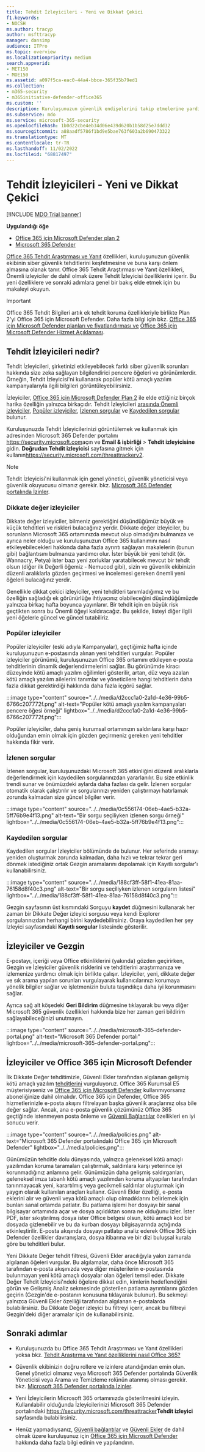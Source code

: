 ```yaml
---
title: Tehdit İzleyicileri - Yeni ve Dikkat Çekici
f1.keywords:
- NOCSH
ms.author: tracyp
author: msfttracyp
manager: dansimp
audience: ITPro
ms.topic: overview
ms.localizationpriority: medium
search.appverid:
- MET150
- MOE150
ms.assetid: a097f5ca-eac0-44a4-bbce-365f35b79ed1
ms.collection:
- m365-security
- m365initiative-defender-office365
ms.custom: ''
description: Kuruluşunuzun güvenlik endişelerini takip etmelerine yardımcı olmak için yeni Dikkat Çekici İzleyiciler de dahil olmak üzere Tehdit İzleyicileri hakkında bilgi edinin.
ms.subservice: mdo
ms.service: microsoft-365-security
ms.openlocfilehash: 1b0d22cbe4eb34d06e439d620b1b58d25e7ddd32
ms.sourcegitcommit: a88aadf5786f1bd9e5bae763f603a2b690473322
ms.translationtype: MT
ms.contentlocale: tr-TR
ms.lasthandoff: 11/02/2022
ms.locfileid: "68817497"
---
```

# <a name="threat-trackers---new-and-noteworthy"></a>Tehdit İzleyicileri - Yeni ve Dikkat Çekici

[!INCLUDE [MDO Trial banner](../includes/mdo-trial-banner.md)]

**Uygulandığı öğe**
- [Office 365 için Microsoft Defender plan 2](defender-for-office-365.md)
- [Microsoft 365 Defender](../defender/microsoft-365-defender.md)

[Office 365 Tehdit Araştırması ve Yanıt](office-365-ti.md) özellikleri, kuruluşunuzun güvenlik ekibinin siber güvenlik tehditlerini keşfetmesine ve buna karşı önlem almasına olanak tanır. Office 365 Tehdit Araştırması ve Yanıt özellikleri, Önemli izleyiciler de dahil olmak üzere Tehdit İzleyicisi özelliklerini içerir. Bu yeni özelliklere ve sonraki adımlara genel bir bakış elde etmek için bu makaleyi okuyun.

> [!IMPORTANT]
> Office 365 Tehdit Bilgileri artık ek tehdit koruma özellikleriyle birlikte Plan 2'yi Office 365 için Microsoft Defender. Daha fazla bilgi için bkz. [Office 365 için Microsoft Defender planları ve fiyatlandırması ve](https://products.office.com/exchange/advance-threat-protection) [Office 365 için Microsoft Defender Hizmet Açıklaması](/office365/servicedescriptions/office-365-advanced-threat-protection-service-description).

## <a name="what-are-threat-trackers"></a>Tehdit İzleyicileri nedir?

Tehdit İzleyicileri, şirketinizi etkileyebilecek farklı siber güvenlik sorunları hakkında size zeka sağlayan bilgilendirici pencere öğeleri ve görünümlerdir. Örneğin, Tehdit İzleyicisi'ni kullanarak popüler kötü amaçlı yazılım kampanyalarıyla ilgili bilgileri görüntüleyebilirsiniz.

İzleyiciler, [Office 365 için Microsoft Defender Plan 2](office-365-ti.md) ile elde ettiğiniz birçok harika özelliğin yalnızca birkaçıdır. Tehdit İzleyicileri [arasında Önemli izleyiciler](#noteworthy-trackers), [Popüler izleyiciler](#trending-trackers), [İzlenen sorgular](#tracked-queries) ve [Kaydedilen sorgular](#saved-queries) bulunur.

Kuruluşunuzda Tehdit İzleyicilerinizi görüntülemek ve kullanmak için adresinden Microsoft 365 Defender portalını <https://security.microsoft.com>açın ve **Email & işbirliği** \> **Tehdit izleyicisine** gidin. **Doğrudan Tehdit izleyicisi** sayfasına gitmek için kullanın<https://security.microsoft.com/threattrackerv2>.

> [!NOTE]
> Tehdit İzleyicisi'ni kullanmak için genel yönetici, güvenlik yöneticisi veya güvenlik okuyucusu olmanız gerekir. bkz. [Microsoft 365 Defender portalında İzinler](permissions-microsoft-365-security-center.md).

### <a name="noteworthy-trackers"></a>Dikkate değer izleyiciler

Dikkate değer izleyiciler, bilmeniz gerektiğini düşündüğümüz büyük ve küçük tehditleri ve riskleri bulacağınız yerdir. Dikkate değer izleyiciler, bu sorunların Microsoft 365 ortamınızda mevcut olup olmadığını bulmanıza ve ayrıca neler olduğu ve kuruluşunuzun Office 365 kullanımını nasıl etkileyebilecekleri hakkında daha fazla ayrıntı sağlayan makalelerin (bunun gibi) bağlantısını bulmanıza yardımcı olur. İster büyük bir yeni tehdit (ör. Wannacry, Petya) ister bazı yeni zorluklar yaratabilecek mevcut bir tehdit olsun (diğer ilk Değerli öğemiz - Nemucod gibi), sizin ve güvenlik ekibinizin düzenli aralıklarla gözden geçirmesi ve incelemesi gereken önemli yeni öğeleri bulacağınız yerdir.

Genellikle dikkat çekici izleyiciler, yeni tehditleri tanımladığımız ve bu özelliğin sağladığı ek görünürlüğe ihtiyacınız olabileceğini düşündüğümüzde yalnızca birkaç hafta boyunca yayınlanır. Bir tehdit için en büyük risk geçtikten sonra bu Önemli öğeyi kaldıracağız. Bu şekilde, listeyi diğer ilgili yeni öğelerle güncel ve güncel tutabiliriz.

### <a name="trending-trackers"></a>Popüler izleyiciler

Popüler izleyiciler (eski adıyla Kampanyalar), geçtiğimiz hafta içinde kuruluşunuzun e-postasında alınan yeni tehditleri vurgular. Popüler izleyiciler görünümü, kuruluşunuzun Office 365 ortamını etkileyen e-posta tehditlerinin dinamik değerlendirmelerini sağlar. Bu görünümde kiracı düzeyinde kötü amaçlı yazılım eğilimleri gösterilir, artan, düz veya azalan kötü amaçlı yazılım ailelerini tanımlar ve yöneticilere hangi tehditlerin daha fazla dikkat gerektirdiği hakkında daha fazla içgörü sağlar.

:::image type="content" source="../../media/d2ccc1a0-2a1d-4e36-99b5-6766c207772f.png" alt-text="Popüler kötü amaçlı yazılım kampanyaları pencere öğesi örneği" lightbox="../../media/d2ccc1a0-2a1d-4e36-99b5-6766c207772f.png":::

Popüler izleyiciler, daha geniş kurumsal ortamınızın saldırılara karşı hazır olduğundan emin olmak için gözden geçirmeniz gereken yeni tehditler hakkında fikir verir.

### <a name="tracked-queries"></a>İzlenen sorgular

İzlenen sorgular, kuruluşunuzdaki Microsoft 365 etkinliğini düzenli aralıklarla değerlendirmek için kaydedilen sorgularınızdan yararlanılır. Bu size etkinlik trendi sunar ve önümüzdeki aylarda daha fazlası da gelir. İzlenen sorgular otomatik olarak çalıştırılır ve sorgularınızı yeniden çalıştırmayı hatırlamak zorunda kalmadan size güncel bilgiler verir.

:::image type="content" source="../../media/0c556174-06eb-4ae5-b32a-5ff76b9e4f13.png" alt-text="Bir sorgu seçiliyken izlenen sorgu örneği" lightbox="../../media/0c556174-06eb-4ae5-b32a-5ff76b9e4f13.png":::

### <a name="saved-queries"></a>Kaydedilen sorgular

Kaydedilen sorgular İzleyiciler bölümünde de bulunur. Her seferinde aramayı yeniden oluşturmak zorunda kalmadan, daha hızlı ve tekrar tekrar geri dönmek istediğiniz ortak Gezgin aramalarını depolamak için Kayıtlı sorgular'ı kullanabilirsiniz.

:::image type="content" source="../../media/188cf3ff-58f1-41ea-81aa-76158d8f40c3.png" alt-text="Bir sorgu seçiliyken izlenen sorguların listesi" lightbox="../../media/188cf3ff-58f1-41ea-81aa-76158d8f40c3.png":::

Gezgin sayfasının üst kısmındaki Sorguyu **kaydet** düğmesini kullanarak her zaman bir Dikkate Değer izleyici sorgusu veya kendi Explorer sorgularınızdan herhangi birini kaydedebilirsiniz. Oraya kaydedilen her şey İzleyici sayfasındaki **Kayıtlı sorgular** listesinde gösterilir.

## <a name="trackers-and-explorer"></a>İzleyiciler ve Gezgin

E-postayı, içeriği veya Office etkinliklerini (yakında) gözden geçirirken, Gezgin ve İzleyiciler güvenlik risklerini ve tehditlerini araştırmanıza ve izlemenize yardımcı olmak için birlikte çalışır. İzleyiciler, yeni, dikkate değer ve sık arama yapılan sorunları vurgulayarak kullanıcılarınızı korumaya yönelik bilgiler sağlar ve işletmenizin buluta taşındıkça daha iyi korunmasını sağlar.

Ayrıca sağ alt köşedeki **Geri Bildirim** düğmesine tıklayarak bu veya diğer Microsoft 365 güvenlik özellikleri hakkında bize her zaman geri bildirim sağlayabileceğinizi unutmayın.

:::image type="content" source="../../media/microsoft-365-defender-portal.png" alt-text="Microsoft 365 Defender portalı" lightbox="../../media/microsoft-365-defender-portal.png":::

## <a name="trackers-and-microsoft-defender-for-office-365"></a>İzleyiciler ve Office 365 için Microsoft Defender

İlk Dikkate Değer tehditimizle, Güvenli Ekler tarafından algılanan gelişmiş kötü amaçlı yazılım [tehditlerini](safe-attachments.md) vurguluyoruz. Office 365 Kurumsal E5 müşterisiyseniz ve [Office 365 için Microsoft Defender](defender-for-office-365.md) kullanmıyorsanız aboneliğinize dahil olmalıdır. Office 365 için Defender, Office 365 hizmetlerinizle e-posta akışını filtrelayan başka güvenlik araçlarınız olsa bile değer sağlar. Ancak, ana e-posta güvenlik çözümünüz Office 365 geçtiğinde istenmeyen posta önleme ve [Güvenli Bağlantılar](safe-links.md) özellikleri en iyi sonucu verir.

:::image type="content" source="../../media/policies.png" alt-text="Microsoft 365 Defender portalındaki Office 365 için Microsoft Defender" lightbox="../../media/policies.png":::

Günümüzün tehditle dolu dünyasında, yalnızca geleneksel kötü amaçlı yazılımdan koruma taramaları çalıştırmak, saldırılara karşı yeterince iyi korunmadığınız anlamına gelir. Günümüzün daha gelişmiş saldırganları, geleneksel imza tabanlı kötü amaçlı yazılımdan koruma altyapıları tarafından tanınmayacak yeni, karartılmış veya gecikmeli saldırılar oluşturmak için yaygın olarak kullanılan araçları kullanır. Güvenli Ekler özelliği, e-posta eklerini alır ve güvenli veya kötü amaçlı olup olmadıklarını belirlemek için bunları sanal ortamda patlatır. Bu patlama işlemi her dosyayı bir sanal bilgisayar ortamında açar ve dosya açıldıktan sonra ne olduğunu izler. İster PDF, ister sıkıştırılmış dosya ister Office belgesi olsun, kötü amaçlı kod bir dosyada gizlenebilir ve bu da kurban dosyayı bilgisayarında açtığında etkinleştirilir. E-posta akışında dosyayı patlatıp analiz ederek Office 365 için Defender özellikler davranışlara, dosya itibarına ve bir dizi buluşsal kurala göre bu tehditleri bulur.

Yeni Dikkate Değer tehdit filtresi, Güvenli Ekler aracılığıyla yakın zamanda algılanan öğeleri vurgular. Bu algılamalar, daha önce Microsoft 365 tarafından e-posta akışınızda veya diğer müşterilerin e-postasında bulunmayan yeni kötü amaçlı dosyalar olan öğeleri temsil eder. Dikkate Değer Tehdit İzleyicisi'ndeki öğelere dikkat edin, kimlerin hedeflendiğini görün ve Gelişmiş Analiz sekmesinde gösterilen patlama ayrıntılarını gözden geçirin (Gezgin'de e-postanın konusuna tıklayarak bulunur). Bu sekmeyi yalnızca Güvenli Ekler özelliği tarafından algılanan e-postalarda bulabilirsiniz. Bu Dikkate Değer izleyici bu filtreyi içerir, ancak bu filtreyi Gezgin'deki diğer aramalar için de kullanabilirsiniz.

## <a name="next-steps"></a>Sonraki adımlar

- Kuruluşunuzda bu Office 365 Tehdit Araştırması ve Yanıt özellikleri yoksa bkz. [Tehdit Araştırma ve Yanıt özelliklerini nasıl Office 365?](office-365-ti.md)

- Güvenlik ekibinizin doğru rollere ve izinlere atandığından emin olun. Genel yönetici olmanız veya Microsoft 365 Defender portalında Güvenlik Yöneticisi veya Arama ve Temizleme rolünün atanmış olması gerekir. bkz. [Microsoft 365 Defender portalında İzinler](permissions-microsoft-365-security-center.md).

- Yeni İzleyicilerin Microsoft 365 ortamınızda gösterilmesini izleyin. Kullanılabilir olduğunda İzleyicilerinizi Microsoft 365 Defender portalındaki <https://security.microsoft.com/threattracker>**Tehdit izleyici** sayfasında bulabilirsiniz.

- Henüz yapmadıysanız, [Güvenli bağlantılar](safe-links.md) ve [Güvenli Ekler](safe-attachments.md) de dahil olmak üzere kuruluşunuz için [Office 365 için Microsoft Defender](defender-for-office-365.md) hakkında daha fazla bilgi edinin ve yapılandırın.
